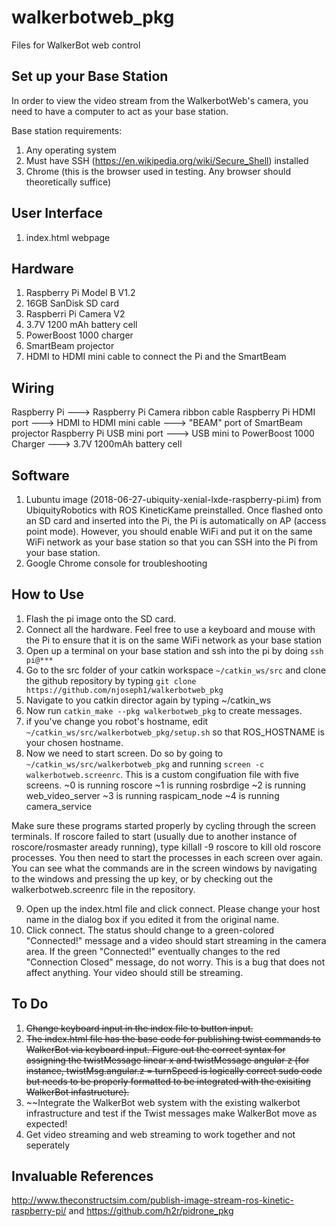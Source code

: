 # walkerbotweb_pkg
Files for WalkerBot web control 

## Set up your Base Station

In order to view the video stream from the WalkerbotWeb's camera, you need to have a computer to act as your base station. 

Base station requirements:
  1. Any operating system
  2. Must have SSH (https://en.wikipedia.org/wiki/Secure_Shell) installed 
  3. Chrome (this is the browser used in testing. Any browser should theoretically suffice)

## User Interface
  1. index.html webpage
  
## Hardware
  1. Raspberry Pi Model B V1.2 
  2. 16GB SanDisk SD card
  3. Raspberri Pi Camera V2
  4. 3.7V 1200 mAh battery cell 
  5. PowerBoost 1000 charger
  6. SmartBeam projector
  7. HDMI to HDMI mini cable to connect the Pi and the SmartBeam

## Wiring
  Raspberry Pi ---> Raspberry Pi Camera ribbon cable 
  Raspberry Pi HDMI port ---> HDMI to HDMI mini cable ---> "BEAM" port of SmartBeam projector
  Raspberry Pi USB mini port ---> USB mini to PowerBoost 1000 Charger ---> 3.7V 1200mAh battery cell

## Software
  1. Lubuntu image (2018-06-27-ubiquity-xenial-lxde-raspberry-pi.im) from UbiquityRobotics with ROS KineticKame preinstalled.      Once flashed onto an SD card and inserted into the Pi, the Pi is automatically on AP (access point mode). However, you        should enable WiFi and put it on the same WiFi network as your base station so that you can SSH into the Pi from your        base station. 
  2. Google Chrome console for troubleshooting
  
## How to Use
  1. Flash the pi image onto the SD card.
  2. Connect all the hardware. Feel free to use a keyboard and mouse with the Pi to ensure that it is on the same WiFi network as your base station 
  3. Open up a terminal on your base station and ssh into the pi by doing `ssh pi@***`
  4. Go to the src folder of your catkin workspace `~/catkin_ws/src` and clone the github repository by typing `git clone https://github.com/njoseph1/walkerbotweb_pkg`
  5. Navigate to you catkin director again by typing ~/catkin_ws 
  6. Now run `catkin_make --pkg walkerbotweb_pkg` to create messages.
  7. if you've change you robot's hostname, edit `~/catkin_ws/src/walkerbotweb_pkg/setup.sh` so that ROS_HOSTNAME is your chosen hostname.
  8. Now we need to start screen. Do so by going to `~/catkin_ws/src/walkerbotweb_pkg` and running `screen -c walkerbotweb.screenrc`. This is a custom congifuation file with five screens.
    ~0 is running roscore
    ~1 is running rosbrdige
    ~2 is running web_video_server
    ~3 is running raspicam_node
    ~4 is running camera_service
    
   Make sure these programs started properly by cycling through the screen terminals. If roscore failed to start (usually due    to another instance of roscore/rosmaster aready running), type killall -9 roscore to kill old roscore processes. You then    need to start the processes in each screen over again. You can see what the commands are in the screen windows by            navigating to the windows and pressing the up key, or by checking out the walkerbotweb.screenrc file in the repository.
    
  9. Open up the index.html file and click connect. Please change your host name in the dialog box if you edited it from the original name. 
  10. Click connect. The status should change to a green-colored "Connected!" message and a video should start streaming in the camera area. If the green "Connected!" eventually changes to the red "Connection Closed" message, do not worry. This is a bug that does not affect anything. Your video should still be streaming.
  
## To Do
  1. ~~Change keyboard input in the index file to button input.~~
  2. ~~The index.html file has the base code for publishing twist commands to WalkerBot via keyboard input. Figure out the correct syntax for assigning the twistMessage linear x and twistMessage angular z (for instance, twistMsg.angular.z = turnSpeed is logically correct sudo code but needs to be properly formatted to be integrated with the exisiting WalkerBot infastructure).~~
  3. ~~Integrate the WalkerBot web system with the existing walkerbot infrastructure and test if the Twist messages make WalkerBot move as expected! 
  4. Get video streaming and web streaming to work together and not seperately
  
## Invaluable References
http://www.theconstructsim.com/publish-image-stream-ros-kinetic-raspberry-pi/ and
https://github.com/h2r/pidrone_pkg
 
